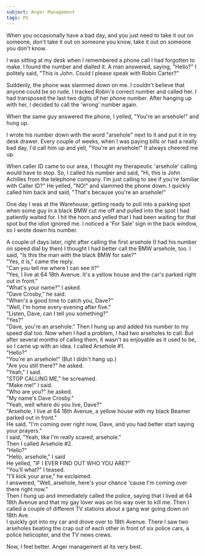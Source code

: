 ```yaml
---
subject: Anger Management
tags: PG
---
```

When you occasionally have a bad day, and you just need to take it out on someone, don't take it out on someone you know, take it out on someone you don't  know.

I was sitting at my desk when I remembered a phone call I had forgotten to make. I found the number and dialled it. A man answered, saying, "Hello?" I politely said, "This is John. Could I please speak with Robin Carter?"

Suddenly, the phone was slammed down on me. I couldn't believe that anyone could be so rude. I tracked Robin's correct number and called her. I had transposed the last two digits of her phone number. After hanging up with her, I decided to call the 'wrong' number again.

When the same guy answered the phone, I yelled, "You're an arsehole!" and hung up.

I wrote his number down with the word "arsehole" next to it and put it in my desk drawer. Every couple of weeks, when I was paying bills or had a really bad day, I'd call him up and yell, "You're an arsehole!" It always cheered me up.

When caller ID came to our area, I thought my therapeutic 'arsehole' calling would have to stop. So, I called his number and said, "Hi, this is John Achilles from the telephone company. I'm just calling to see if you're familiar with Caller ID?" He yelled, "NO!" and slammed the phone down. I quickly called him back and said, "That's because you're an arsehole!"

One day I was at the Warehouse, getting ready to pull into a parking spot when some guy in a black BMW cut me off and pulled into the spot I had patiently waited for. I hit the horn and yelled that I had been waiting for that spot but the idiot ignored me. I noticed a 'For Sale' sign in the back window, so I wrote down his number.

A couple of days later, right after calling the first arsehole (I had his number on speed dial by then) I thought I had better call the BMW arsehole, too. I said, "Is this the man with the black BMW for sale?"  
"Yes, it  is," came the reply.  
"Can you tell me where I can see it?"  
"Yes, I live at 64 18th Avenue. It's a yellow house and the car's parked right out in front."  
"What's your name?" I asked.  
"Dave Crosby," he said.  
"When's a good time to catch you, Dave?"  
"Well, I'm home every evening after five."  
"Listen, Dave, can I tell you something?"  
"Yes?"  
"Dave, you're an arsehole." Then I hung up and added his number to my speed dial too. Now when I had a problem, I had two arseholes to call. But after several months of calling them, it wasn't as enjoyable as it used to be, so I came up with an idea. I called Arsehole #1.  
"Hello?"  
"You're an arsehole!" (But I didn't hang up.)  
"Are you still there?" he asked.  
"Yeah," I said.  
"STOP CALLING ME," he screamed.  
"Make me!" I said.  
"Who are you?" he asked.  
"My name's Dave Crosby."  
"Yeah, well where do you live, Dave?"  
"Arsehole, I live at 64 18th Avenue, a yellow house with my black Beamer parked out in front."  
He said, "I'm coming over right now, Dave, and you had better start saying your prayers."  
I said, "Yeah, like I'm really scared, arsehole."  
Then I called Arsehole #2.  
"Hello?"  
"Hello, arsehole," I said  
He yelled, "IF I EVER FIND OUT WHO YOU ARE?"  
"You'll what?" I teased.  
"I'll kick your arse," he exclaimed.  
I answered, "Well, arsehole, here's your chance 'cause I'm coming over there right now."  
Then I hung up and immediately called the police, saying that I lived at 64 18th Avenue and that my gay lover was on his way over to kill me. Then I called a couple of different TV stations about a gang war going down on 18th Ave.  
I quickly got into my car and drove over to 18th Avenue. There I saw two arseholes beating the crap out of each other in front of six police cars, a police helicopter, and the TV news crews.
 
Now, I feel better.
Anger management at its very best.
